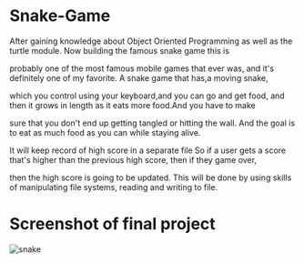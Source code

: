 # Snake-Game
After gaining knowledge about Object Oriented Programming as well as the turtle module. Now building the famous snake game this is 

probably one of the most famous mobile games that ever was, and it's definitely one of my favorite. A snake game that has,a moving snake, 

which you control using your keyboard,and you can go and get food, and then it grows in length as it eats more food.And you have to make 

sure that you don't end up getting tangled or hitting the wall. And the goal is to eat as much food as you can while staying alive.

It will keep record of high score in a separate file So if a user gets a score that's higher than the previous high score, then if they game over, 

then the high score is going to be updated. This will be done by using skills of manipulating file systems, reading and writing to file.

# Screenshot of final project

![snake](https://user-images.githubusercontent.com/82333746/132511348-b0605233-4cb9-4e3e-a010-fcc62bc31ae3.JPG)





 
